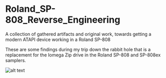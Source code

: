 # Roland_SP-808_Reverse_Engineering
A collection of gathered artifacts and original work, towards getting a modern ATAPI device working in a Roland SP-808

These are some findings during my trip down the rabbit hole that is a replacement for the Iomega Zip drive in the Roland SP-808 and SP-808ex samplers.

![alt text](https://github.com/hsiboy/Rolaand_SP-808_Reverse_Engineering/raw/default/rolaand_sp808.jpg "Roland SP-808")
